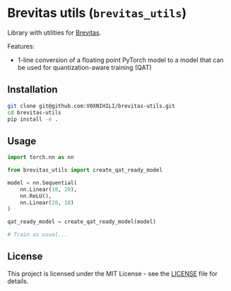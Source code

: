 # Brevitas utils (`brevitas_utils`)

Library with utilities for [Brevitas](https://github.com/Xilinx/brevitas/).

Features:

- 1-line conversion of a floating point PyTorch model to a model that can be used for quantization-aware training (QAT)

## Installation

```bash
git clone git@github.com:V0XNIHILI/brevitas-utils.git
cd brevitas-utils
pip install -e .
```

## Usage

```python
import torch.nn as nn

from brevitas_utils import create_qat_ready_model

model = nn.Sequential(
    nn.Linear(10, 20),
    nn.ReLU(),
    nn.Linear(20, 10)
)

qat_ready_model = create_qat_ready_model(model)

# Train as usual...
```

## License

This project is licensed under the MIT License - see the [LICENSE](LICENSE) file for details.

